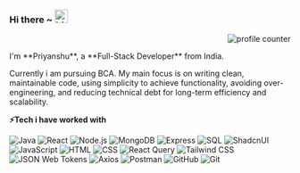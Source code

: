 ### Hi there ~ <img src="https://user-images.githubusercontent.com/1303154/88677602-1635ba80-d120-11ea-84d8-d263ba5fc3c0.gif" width="24px" alt="hi">

<p align="right"><img src="https://profile-counter.glitch.me/priyanshubarman/count.svg" alt="profile counter" /></p>
I'm **Priyanshu**, a **Full-Stack Developer** from India.

Currently i am pursuing BCA. My main focus is on writing clean, maintainable code, using simplicity to achieve functionality, avoiding over-engineering, and reducing technical debt for long-term efficiency and scalability.

**⚡️Tech i have worked with**
<br />

<p>
<img alt="Java" src="https://img.shields.io/badge/Java-red" />
<img alt="React" src="https://img.shields.io/badge/React-black?logo=react" />
<img alt="Node.js" src="https://img.shields.io/badge/-Nodejs-43853d?logo=Node.js&logoColor=white" />
<img alt="MongoDB" src="https://img.shields.io/badge/-MongoDB-13aa52?logo=mongodb&logoColor=white" />
<img alt="Express" src="https://img.shields.io/badge/-Express-000000?logo=express&logoColor=white" />
<img alt="SQL" src="https://img.shields.io/badge/-MySQL-4479A1?logo=mysql&logoColor=white" />
<img alt="ShadcnUI" src="https://img.shields.io/badge/shadcn%2FUI-black?logo=shadcn%2Fui" />
<img alt="JavaScript" src="https://img.shields.io/badge/-JavaScript-F7DF1E?logo=javascript&logoColor=black" />
<img alt="HTML" src="https://img.shields.io/badge/-HTML-E34F26?logo=html5&logoColor=white" />
<img alt="CSS" src="https://img.shields.io/badge/-CSS-1572B6?logo=css3&logoColor=white" />
<img alt="React Query" src="https://img.shields.io/badge/React%20Query-black?logo=reactquery" />
<img alt="Tailwind CSS" src="https://img.shields.io/badge/-Tailwind%20CSS-06B6D4?logo=tailwind-css&logoColor=white" />
<img alt="JSON Web Tokens" src="https://img.shields.io/badge/-JSON%20Web%20Tokens-000000?logo=json-web-tokens&logoColor=white" />
<img alt="Axios" src="https://img.shields.io/badge/-Axios-5A29E4?logo=axios&logoColor=white" />
<img alt="Postman" src="https://img.shields.io/badge/-Postman-FF6C37?logo=postman&logoColor=white" />
<img alt="GitHub" src="https://img.shields.io/badge/GitHub-black?logo=github" />
<img alt="Git" src="https://img.shields.io/badge/-Git-F05032?logo=git&logoColor=white" />
</p>
</br>
